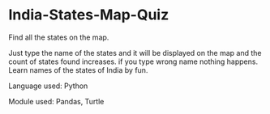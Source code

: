 # India-States-Map-Quiz
Find all the states on the map.

Just type the name of the states and it will be displayed on the map and the count of states found increases.
if you type wrong name nothing happens.
Learn names of the states of India by fun.

Language used:
Python

Module used:
Pandas,
Turtle
